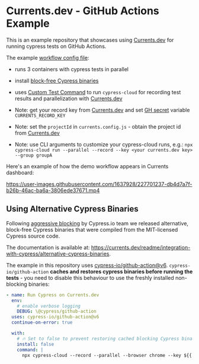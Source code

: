 # Currents.dev - GitHub Actions Example

This is an example repository that showcases using [Currents.dev](https://currents.dev) for running cypress tests on GitHub Actions.

The example [workflow config file](https://github.com/currents-dev/gh-actions-example/blob/main/.github/workflows/currents.yml):

- runs 3 containers with cypress tests in parallel

- install [block-free Cypress binaries](https://currents.dev/readme/integration-with-cypress/alternative-cypress-binaries)

- uses [Custom Test Command](https://github.com/cypress-io/github-action#custom-test-command) to run `cypress-cloud` for recording test results and parallelization with [Currents.dev](https://currents.dev)

- Note: get your record key from [Currents.dev](https://app.currents.dev) and set [GH secret](https://docs.github.com/en/actions/reference/encrypted-secrets) variable `CURRENTS_RECORD_KEY`

- Note: set the `projectId` in `currents.config.js` - obtain the project id from [Currents.dev](https://app.currents.dev)

- Note: use CLI arguments to customize your cypress-cloud runs, e.g.: `npx cypress-cloud run --parallel --record --key <your currents.dev key> --group groupA`

Here's an example of how the demo workflow appears in Currents dashboard:

https://user-images.githubusercontent.com/1637928/227701237-db4d7a7f-b26b-46ac-ba6a-3806ede37671.mp4

## Using Alternative Cypress Binaries

Following [aggressive blocking](https://github.com/cypress-io/cypress/issues/28269) by Cypress.io team we released alternative, block-free Cypress binaries that were compiled from the MIT-licensed Cypress source code.

The documentation is available at: https://currents.dev/readme/integration-with-cypress/alternative-cypress-binaries.

The example in this repository uses [cypress-io/github-action@v6](https://github.com/cypress-io/github-action). `cypress-io/github-action` **caches and restores cypress binaries before running the tests** - you need to disable this behaviour to use the freshly installed non-blocking binaries:

```yml
- name: Run Cypress on Currents.dev
  env:
    # enable verbose logging
    DEBUG: \@cypress/github-action
  uses: cypress-io/github-action@v6
  continue-on-error: true

  with:
    # 🔥 Set to false to prevent restoring cached blocking Cypress binary
    install: false
    command: |
      npx cypress-cloud --record --parallel --browser chrome --key ${{ secrets.CURRENTS_RECORD_KEY }} --ci-build-id "${{ github.repository }}-${{ github.run_id }}-${{ github.run_attempt}}"
```
